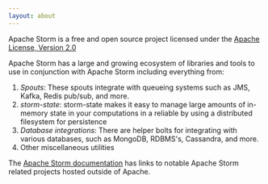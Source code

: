 ```yaml
---
layout: about
---
```


Apache Storm is a free and open source project licensed under the [Apache License, Version 2.0](http://www.apache.org/licenses/LICENSE-2.0.html)


Apache Storm has a large and growing ecosystem of libraries and tools to use in conjunction with Apache Storm including everything from:

1. *Spouts*: These spouts integrate with queueing systems such as JMS, Kafka, Redis pub/sub, and more.
2. *storm-state*: storm-state makes it easy to manage large amounts of in-memory state in your computations in a reliable by using a distributed filesystem for persistence
3. *Database integrations*: There are helper bolts for integrating with various databases, such as MongoDB, RDBMS's, Cassandra, and more.
4. Other miscellaneous utilities

The [Apache Storm documentation](/documentation.html) has links to notable Apache Storm related projects hosted outside of Apache.